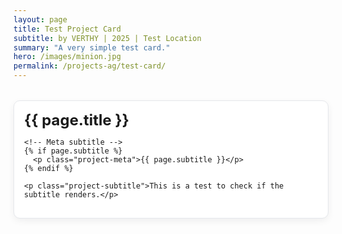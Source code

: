 ```yaml
---
layout: page
title: Test Project Card
subtitle: by VERTHY | 2025 | Test Location
summary: "A very simple test card."
hero: /images/minion.jpg
permalink: /projects-ag/test-card/
---
```


<div class="project-card">
  <div class="project-body">
    <h1 class="project-title">{{ page.title }}</h1>

    <!-- Meta subtitle -->
    {% if page.subtitle %}
      <p class="project-meta">{{ page.subtitle }}</p>
    {% endif %}

    <p class="project-subtitle">This is a test to check if the subtitle renders.</p>
  </div>
</div>

<style>
.project-card{
  max-width: 600px; margin: 2rem auto; background:#fff;
  border:1px solid #e5e7eb; border-radius:10px; padding:1rem;
  box-shadow: 0 4px 12px rgba(0,0,0,.06);
}
.project-title{ font-size: 1.5rem; margin:0; }
.project-meta{ color:#64748b; font-size:0.95rem; margin:0.3rem 0 1rem; }
.project-subtitle{ color:#475569; font-size:1.1rem; }
</style>
